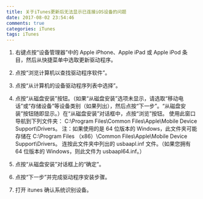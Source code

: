 ```yaml
---
title: 关于iTunes更新后无法显示已连接iOS设备的问题
date: 2017-08-02 23:54:46
comments: true
categories: iTunes
tags: iTunes
---
```



1. 右键点按“设备管理器”中的 Apple iPhone、Apple iPad 或 Apple iPod 条目，然后从快捷菜单中选取更新驱动程序。

2. 点按“浏览计算机以查找驱动程序软件”。

3. 点按“从计算机的设备驱动程序列表中选择”。

4. 点按“从磁盘安装”按钮。（如果“从磁盘安装”选项未显示，请选取“移动电话”或“存储设备”等设备类别（如果列出），然后点按“下一步”。“从磁盘安装”按钮随即显示。）在“从磁盘安装”对话框中，点按“浏览”按钮。
使用此窗口导航到下列文件夹：
C:\Program Files\Common Files\Apple\Mobile Device Support\Drivers。
注：如果使用的是 64 位版本的 Windows，此文件夹可能存储在 C:\Program Files （x86）\Common Files\Apple\Mobile Device Support\Drivers。
连按此文件夹中列出的 usbaapl.inf 文件。（如果您拥有 64 位版本的 Windows，则此文件为 usbaapl64.inf。）

5. 点按“从磁盘安装”对话框上的“确定”。

6. 点按“下一步”并完成驱动程序安装步骤。

7. 打开 itunes 确认系统识别设备。